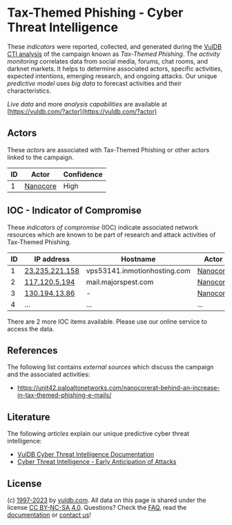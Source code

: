 # Tax-Themed Phishing - Cyber Threat Intelligence

These _indicators_ were reported, collected, and generated during the [VulDB CTI analysis](https://vuldb.com/?kb.cti) of the campaign known as _Tax-Themed Phishing_. The _activity monitoring_ correlates data from social media, forums, chat rooms, and darknet markets. It helps to determine associated actors, specific activities, expected intentions, emerging research, and ongoing attacks. Our unique _predictive model_ uses _big data_ to forecast activities and their characteristics.

_Live data_ and more _analysis capabilities_ are available at [https://vuldb.com/?actor](https://vuldb.com/?actor)

## Actors

These _actors_ are associated with Tax-Themed Phishing or other actors linked to the campaign.

ID | Actor | Confidence
-- | ----- | ----------
1 | [Nanocore](https://vuldb.com/?actor.nanocore) | High

## IOC - Indicator of Compromise

These _indicators of compromise_ (IOC) indicate associated network resources which are known to be part of research and attack activities of Tax-Themed Phishing.

ID | IP address | Hostname | Actor | Confidence
-- | ---------- | -------- | ----- | ----------
1 | [23.235.221.158](https://vuldb.com/?ip.23.235.221.158) | vps53141.inmotionhosting.com | [Nanocore](https://vuldb.com/?actor.nanocore) | High
2 | [117.120.5.194](https://vuldb.com/?ip.117.120.5.194) | mail.majorspest.com | [Nanocore](https://vuldb.com/?actor.nanocore) | High
3 | [130.194.13.86](https://vuldb.com/?ip.130.194.13.86) | - | [Nanocore](https://vuldb.com/?actor.nanocore) | High
4 | ... | ... | ... | ...

There are 2 more IOC items available. Please use our online service to access the data.

## References

The following list contains _external sources_ which discuss the campaign and the associated activities:

* https://unit42.paloaltonetworks.com/nanocorerat-behind-an-increase-in-tax-themed-phishing-e-mails/

## Literature

The following _articles_ explain our unique predictive cyber threat intelligence:

* [VulDB Cyber Threat Intelligence Documentation](https://vuldb.com/?kb.cti)
* [Cyber Threat Intelligence - Early Anticipation of Attacks](https://www.scip.ch/en/?labs.20201022)

## License

(c) [1997-2023](https://vuldb.com/?kb.changelog) by [vuldb.com](https://vuldb.com/?kb.about). All data on this page is shared under the license [CC BY-NC-SA 4.0](https://creativecommons.org/licenses/by-nc-sa/4.0/). Questions? Check the [FAQ](https://vuldb.com/?kb.faq), read the [documentation](https://vuldb.com/?kb) or [contact us](https://vuldb.com/?contact)!
